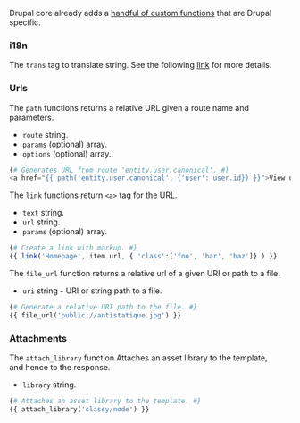 Drupal core already adds a [handful of custom functions](https://www.drupal.org/docs/8/theming/twig/functions-in-twig-templates) that are Drupal specific.

### i18n

The `trans` tag to translate string. See the following [link](http://getlevelten.com/blog/mark-carver/drupal-8-twig-templates-and-translations) for more details.

### Urls

The `path` functions returns a relative URL given a route name and parameters.

* `route` string.
* `params` (optional) array.
* `options` (optional) array.

```php
{# Generates URL from route 'entity.user.canonical'. #}
<a href="{{ path('entity.user.canonical', {'user': user.id}) }}">View user profile</a>

```

The `link` functions return `<a>` tag for the URL.

* `text` string.
* `url` string.
* `params` (optional) array.

```php
{# Create a link with markup. #}
{{ link('Homepage', item.url, { 'class':['foo', 'bar', 'baz']} ) }}

```

The `file_url` function returns a relative url of a given URI or path to a file.

* `uri` string - URI or string path to a file.

```php
{# Generate a relative URI path to the file. #}
{{ file_url('public://antistatique.jpg') }}

```

### Attachments

The `attach_library` function Attaches an asset library to the template,  
and hence to the response.

* `library` string.

```php
{# Attaches an asset library to the template. #}
{{ attach_library('classy/node') }}

```